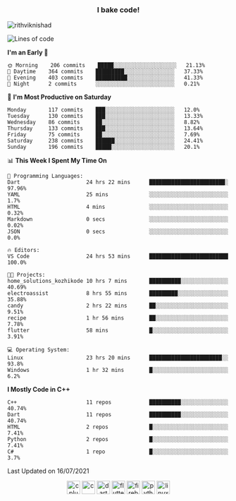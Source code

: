 <h3 align="center">I bake code!</h3>

<p align="left"> <img src="https://komarev.com/ghpvc/?username=rithviknishad" alt="rithviknishad" /> </p>

<!--START_SECTION:waka-->
![Lines of code](https://img.shields.io/badge/From%20Hello%20World%20I%27ve%20Written-697018%20lines%20of%20code-blue)

**I'm an Early 🐤** 

```text
🌞 Morning    206 commits    █████░░░░░░░░░░░░░░░░░░░░   21.13% 
🌆 Daytime    364 commits    █████████░░░░░░░░░░░░░░░░   37.33% 
🌃 Evening    403 commits    ██████████░░░░░░░░░░░░░░░   41.33% 
🌙 Night      2 commits      ░░░░░░░░░░░░░░░░░░░░░░░░░   0.21%

```
📅 **I'm Most Productive on Saturday** 

```text
Monday       117 commits    ███░░░░░░░░░░░░░░░░░░░░░░   12.0% 
Tuesday      130 commits    ███░░░░░░░░░░░░░░░░░░░░░░   13.33% 
Wednesday    86 commits     ██░░░░░░░░░░░░░░░░░░░░░░░   8.82% 
Thursday     133 commits    ███░░░░░░░░░░░░░░░░░░░░░░   13.64% 
Friday       75 commits     ██░░░░░░░░░░░░░░░░░░░░░░░   7.69% 
Saturday     238 commits    ██████░░░░░░░░░░░░░░░░░░░   24.41% 
Sunday       196 commits    █████░░░░░░░░░░░░░░░░░░░░   20.1%

```


📊 **This Week I Spent My Time On** 

```text
💬 Programming Languages: 
Dart                     24 hrs 22 mins      ████████████████████████░   97.96% 
YAML                     25 mins             ░░░░░░░░░░░░░░░░░░░░░░░░░   1.7% 
HTML                     4 mins              ░░░░░░░░░░░░░░░░░░░░░░░░░   0.32% 
Markdown                 0 secs              ░░░░░░░░░░░░░░░░░░░░░░░░░   0.02% 
JSON                     0 secs              ░░░░░░░░░░░░░░░░░░░░░░░░░   0.0%

🔥 Editors: 
VS Code                  24 hrs 53 mins      █████████████████████████   100.0%

🐱‍💻 Projects: 
home_solutions_kozhikode 10 hrs 7 mins       ██████████░░░░░░░░░░░░░░░   40.69% 
electroassist            8 hrs 55 mins       █████████░░░░░░░░░░░░░░░░   35.88% 
candy                    2 hrs 22 mins       ██░░░░░░░░░░░░░░░░░░░░░░░   9.51% 
recipe                   1 hr 56 mins        ██░░░░░░░░░░░░░░░░░░░░░░░   7.78% 
flutter                  58 mins             █░░░░░░░░░░░░░░░░░░░░░░░░   3.91%

💻 Operating System: 
Linux                    23 hrs 20 mins      ███████████████████████░░   93.8% 
Windows                  1 hr 32 mins        █░░░░░░░░░░░░░░░░░░░░░░░░   6.2%

```

**I Mostly Code in C++** 

```text
C++                      11 repos            ██████████░░░░░░░░░░░░░░░   40.74% 
Dart                     11 repos            ██████████░░░░░░░░░░░░░░░   40.74% 
HTML                     2 repos             █░░░░░░░░░░░░░░░░░░░░░░░░   7.41% 
Python                   2 repos             █░░░░░░░░░░░░░░░░░░░░░░░░   7.41% 
C#                       1 repo              █░░░░░░░░░░░░░░░░░░░░░░░░   3.7%

```



 Last Updated on 16/07/2021
<!--END_SECTION:waka-->

<p align="center">
  <img src="https://devicons.github.io/devicon/devicon.git/icons/cplusplus/cplusplus-original.svg" alt="cplusplus" width="30" height="30"/>
  <img src="https://devicons.github.io/devicon/devicon.git/icons/c/c-original.svg" alt="c" width="30" height="30"/>
  <img src="https://www.vectorlogo.zone/logos/dartlang/dartlang-icon.svg" alt="dart" width="30" height="30"/>
  <img src="https://www.vectorlogo.zone/logos/flutterio/flutterio-icon.svg" alt="flutter" width="30" height="30"/> 
  <img src="https://www.vectorlogo.zone/logos/firebase/firebase-icon.svg" alt="firebase" width="30" height="30"/> 
  <img src="https://devicons.github.io/devicon/devicon.git/icons/python/python-original.svg" alt="python" width="30" height="30"/> 
  <img src="https://devicons.github.io/devicon/devicon.git/icons/linux/linux-original.svg" alt="linux" width="30" height="30"/> 
</p>
